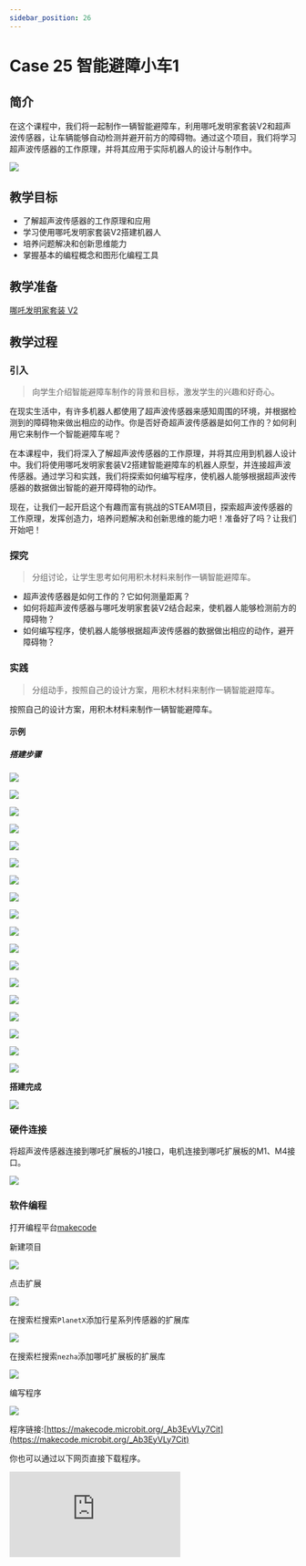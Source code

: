```yaml
---
sidebar_position: 26
---
```


# Case 25 智能避障小车1

## 简介

在这个课程中，我们将一起制作一辆智能避障车，利用哪吒发明家套装V2和超声波传感器，让车辆能够自动检测并避开前方的障碍物。通过这个项目，我们将学习超声波传感器的工作原理，并将其应用于实际机器人的设计与制作中。



![](./images/nezha-inventors-kit-v2-case-25-01.png)



## 教学目标

- 了解超声波传感器的工作原理和应用
- 学习使用哪吒发明家套装V2搭建机器人
- 培养问题解决和创新思维能力
- 掌握基本的编程概念和图形化编程工具


## 教学准备

[哪吒发明家套装 V2](https://www.elecfreaks.com/nezha-inventor-s-kit-v2-for-micro-bit.html)


## 教学过程

### 引入

>向学生介绍智能避障车制作的背景和目标，激发学生的兴趣和好奇心。

在现实生活中，有许多机器人都使用了超声波传感器来感知周围的环境，并根据检测到的障碍物来做出相应的动作。你是否好奇超声波传感器是如何工作的？如何利用它来制作一个智能避障车呢？

在本课程中，我们将深入了解超声波传感器的工作原理，并将其应用到机器人设计中。我们将使用哪吒发明家套装V2搭建智能避障车的机器人原型，并连接超声波传感器。通过学习和实践，我们将探索如何编写程序，使机器人能够根据超声波传感器的数据做出智能的避开障碍物的动作。

现在，让我们一起开启这个有趣而富有挑战的STEAM项目，探索超声波传感器的工作原理，发挥创造力，培养问题解决和创新思维的能力吧！准备好了吗？让我们开始吧！

### 探究

>分组讨论，让学生思考如何用积木材料来制作一辆智能避障车。

- 超声波传感器是如何工作的？它如何测量距离？
- 如何将超声波传感器与哪吒发明家套装V2结合起来，使机器人能够检测前方的障碍物？
- 如何编写程序，使机器人能够根据超声波传感器的数据做出相应的动作，避开障碍物？

### 实践

>分组动手，按照自己的设计方案，用积木材料来制作一辆智能避障车。

按照自己的设计方案，用积木材料来制作一辆智能避障车。

#### 示例

##### 搭建步骤

![](./images/nezha-inventors-kit-v2-step-25-01.png)

![](./images/nezha-inventors-kit-v2-step-25-02.png)

![](./images/nezha-inventors-kit-v2-step-25-03.png)

![](./images/nezha-inventors-kit-v2-step-25-04.png)

![](./images/nezha-inventors-kit-v2-step-25-05.png)

![](./images/nezha-inventors-kit-v2-step-25-06.png)

![](./images/nezha-inventors-kit-v2-step-25-07.png)

![](./images/nezha-inventors-kit-v2-step-25-08.png)

![](./images/nezha-inventors-kit-v2-step-25-09.png)

![](./images/nezha-inventors-kit-v2-step-25-10.png)

![](./images/nezha-inventors-kit-v2-step-25-11.png)

![](./images/nezha-inventors-kit-v2-step-25-12.png)

![](./images/nezha-inventors-kit-v2-step-25-13.png)

![](./images/nezha-inventors-kit-v2-step-25-14.png)

![](./images/nezha-inventors-kit-v2-step-25-15.png)

![](./images/nezha-inventors-kit-v2-step-25-16.png)

![](./images/nezha-inventors-kit-v2-step-25-17.png)

![](./images/nezha-inventors-kit-v2-step-25-18.png)


**搭建完成**

![](./images/nezha-inventors-kit-v2-case-25-01.png)

### 硬件连接

将超声波传感器连接到哪吒扩展板的J1接口，电机连接到哪吒扩展板的M1、M4接口。

![](./images/nezha-inventors-kit-v2-case-25-02.png)

### 软件编程

打开编程平台[makecode](https://makecode.microbit.org/#)

新建项目

![](./images/nezha-inventors-kit-v2-case-19-03.png)

点击扩展

![](./images/nezha-inventors-kit-v2-case-19-04.png)

在搜索栏搜索`PlanetX`添加行星系列传感器的扩展库

![](./images/nezha-inventors-kit-v2-case-19-05.png)

在搜索栏搜索`nezha`添加哪吒扩展板的扩展库

![](./images/nezha-inventors-kit-v2-case-19-06.png)

编写程序

![](./images/nezha-inventors-kit-v2-case-25-07.png)


程序链接:[https://makecode.microbit.org/_Ab3EyVLy7Cit](https://makecode.microbit.org/_Ab3EyVLy7Cit)

你也可以通过以下网页直接下载程序。

<div
    style={{
        position: 'relative',
        paddingBottom: '60%',
        overflow: 'hidden',
    }}
>
    <iframe
        src="https://makecode.microbit.org/_Ab3EyVLy7Cit"
        frameborder="0"
        sandbox="allow-popups allow-forms allow-scripts allow-same-origin"
        style={{
            position: 'absolute',
            width: '100%',
            height: '100%',
        }}
    />
</div>

### 展示

>分组展示，学生对机器人进行测试、调试和优化，提高避障的准确性和稳定性，比较各组的成果和效果。

#### 示例案例效果

当有障碍物阻挡在小车面前，小车会转向行驶。

![](./images/nezha-inventors-kit-v2-case-25.gif)

### 反思

>分组分享，让每组的学生分享自己的制作过程和心得，总结自己遇到的问题和解决办法，评价自己的优点和不足。
